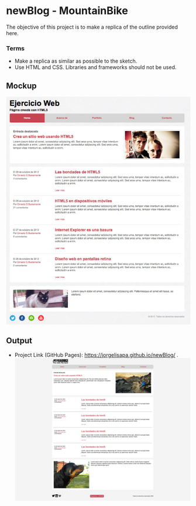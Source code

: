 # newBlog - MountainBike

The objective of this project is to make a replica of the outline provided here.

### Terms

* Make a replica as similar as possible to the sketch.
* Use HTML and CSS. Libraries and frameworks should not be used.

## Mockup
![site](https://github.com/Jorgelisapa/newBlog/blob/master/mockup/mockup.png)

## Output
* Project Link (GitHub Pages): https://jorgelisapa.github.io/newBlog/ .
![site](https://raw.githubusercontent.com/Jorgelisapa/newBlog/master/mockup/output.png)
